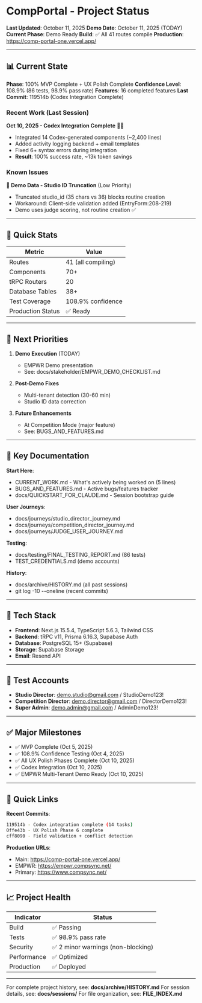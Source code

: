 # CompPortal - Project Status

**Last Updated**: October 11, 2025
**Demo Date**: October 11, 2025 (TODAY)
**Current Phase**: Demo Ready
**Build**: ✅ All 41 routes compile
**Production**: https://comp-portal-one.vercel.app/

---

## 📊 Current State

**Phase**: 100% MVP Complete + UX Polish Complete
**Confidence Level**: 108.9% (86 tests, 98.9% pass rate)
**Features**: 16 completed features
**Last Commit**: 119514b (Codex Integration Complete)

### Recent Work (Last Session)
**Oct 10, 2025 - Codex Integration Complete** 🤖✅
- Integrated 14 Codex-generated components (~2,400 lines)
- Added activity logging backend + email templates
- Fixed 6+ syntax errors during integration
- **Result**: 100% success rate, ~13k token savings

### Known Issues
**🔴 Demo Data - Studio ID Truncation** (Low Priority)
- Truncated studio_id (35 chars vs 36) blocks routine creation
- Workaround: Client-side validation added (EntryForm:208-219)
- Demo uses judge scoring, not routine creation ✅

---

## 🎯 Quick Stats

| Metric | Value |
|--------|-------|
| Routes | 41 (all compiling) |
| Components | 70+ |
| tRPC Routers | 20 |
| Database Tables | 38+ |
| Test Coverage | 108.9% confidence |
| Production Status | ✅ Ready |

---

## 🚀 Next Priorities

1. **Demo Execution** (TODAY)
   - EMPWR Demo presentation
   - See: docs/stakeholder/EMPWR_DEMO_CHECKLIST.md

2. **Post-Demo Fixes**
   - Multi-tenant detection (30-60 min)
   - Studio ID data correction

3. **Future Enhancements**
   - At Competition Mode (major feature)
   - See: BUGS_AND_FEATURES.md

---

## 📂 Key Documentation

**Start Here**:
- CURRENT_WORK.md - What's actively being worked on (5 lines)
- BUGS_AND_FEATURES.md - Active bugs/features tracker
- docs/QUICKSTART_FOR_CLAUDE.md - Session bootstrap guide

**User Journeys**:
- docs/journeys/studio_director_journey.md
- docs/journeys/competition_director_journey.md
- docs/journeys/JUDGE_USER_JOURNEY.md

**Testing**:
- docs/testing/FINAL_TESTING_REPORT.md (86 tests)
- TEST_CREDENTIALS.md (demo accounts)

**History**:
- docs/archive/HISTORY.md (all past sessions)
- git log -10 --oneline (recent commits)

---

## 🔧 Tech Stack

- **Frontend**: Next.js 15.5.4, TypeScript 5.6.3, Tailwind CSS
- **Backend**: tRPC v11, Prisma 6.16.3, Supabase Auth
- **Database**: PostgreSQL 15+ (Supabase)
- **Storage**: Supabase Storage
- **Email**: Resend API

---

## 👥 Test Accounts

- **Studio Director**: demo.studio@gmail.com / StudioDemo123!
- **Competition Director**: demo.director@gmail.com / DirectorDemo123!
- **Super Admin**: demo.admin@gmail.com / AdminDemo123!

---

## ✅ Major Milestones

- ✅ MVP Complete (Oct 5, 2025)
- ✅ 108.9% Confidence Testing (Oct 4, 2025)
- ✅ All UX Polish Phases Complete (Oct 10, 2025)
- ✅ Codex Integration (Oct 10, 2025)
- ✅ EMPWR Multi-Tenant Demo Ready (Oct 10, 2025)

---

## 🔗 Quick Links

**Recent Commits**:
```bash
119514b - Codex integration complete (14 tasks)
0ffe43b - UX Polish Phase 6 complete
cff8090 - Field validation + conflict detection
```

**Production URLs**:
- Main: https://comp-portal-one.vercel.app/
- EMPWR: https://empwr.compsync.net/
- Primary: https://www.compsync.net/

---

## 📈 Project Health

| Indicator | Status |
|-----------|--------|
| Build | ✅ Passing |
| Tests | ✅ 98.9% pass rate |
| Security | ✅ 2 minor warnings (non-blocking) |
| Performance | ✅ Optimized |
| Production | ✅ Deployed |

---

For complete project history, see: **docs/archive/HISTORY.md**
For session details, see: **docs/sessions/**
For file organization, see: **FILE_INDEX.md**
